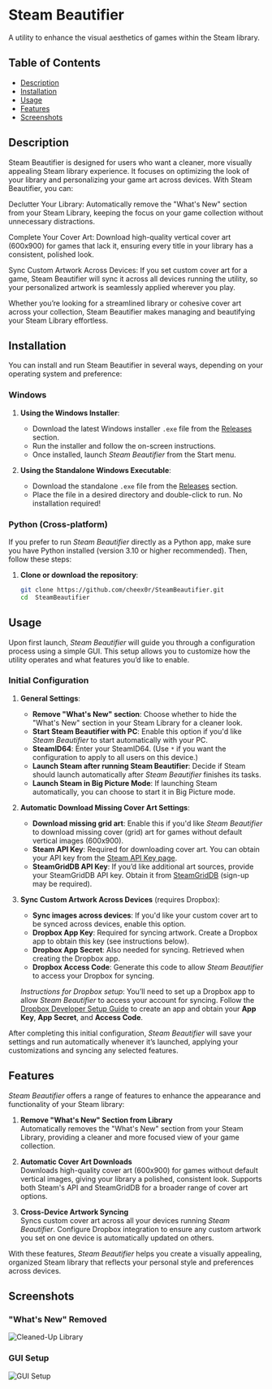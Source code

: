 # Steam Beautifier
A utility to enhance the visual aesthetics of games within the Steam library.

## Table of Contents
- [Description](#description)
- [Installation](#installation)
- [Usage](#usage)
- [Features](#features)
- [Screenshots](#screenshots)

## Description
Steam Beautifier is designed for users who want a cleaner, more visually appealing Steam library experience. It focuses on optimizing the look of your library and personalizing your game art across devices. With Steam Beautifier, you can:

Declutter Your Library: Automatically remove the "What's New" section from your Steam Library, keeping the focus on your game collection without unnecessary distractions.

Complete Your Cover Art: Download high-quality vertical cover art (600x900) for games that lack it, ensuring every title in your library has a consistent, polished look.

Sync Custom Artwork Across Devices: If you set custom cover art for a game, Steam Beautifier will sync it across all devices running the utility, so your personalized artwork is seamlessly applied wherever you play.

Whether you’re looking for a streamlined library or cohesive cover art across your collection, Steam Beautifier makes managing and beautifying your Steam Library effortless.

## Installation
You can install and run Steam Beautifier in several ways, depending on your operating system and preference:

### Windows

1. **Using the Windows Installer**:
   - Download the latest Windows installer `.exe` file from the [Releases](#) section.
   - Run the installer and follow the on-screen instructions.
   - Once installed, launch *Steam Beautifier* from the Start menu.

2. **Using the Standalone Windows Executable**:
   - Download the standalone `.exe` file from the [Releases](#) section.
   - Place the file in a desired directory and double-click to run. No installation required!

### Python (Cross-platform)

If you prefer to run *Steam Beautifier* directly as a Python app, make sure you have Python installed (version 3.10 or higher recommended). Then, follow these steps:

1. **Clone or download the repository**:
   ```bash
   git clone https://github.com/cheex0r/SteamBeautifier.git
   cd  SteamBeautifier

## Usage

Upon first launch, *Steam Beautifier* will guide you through a configuration process using a simple GUI. This setup allows you to customize how the utility operates and what features you’d like to enable.

### Initial Configuration

1. **General Settings**:
   - **Remove "What's New" section**: Choose whether to hide the "What's New" section in your Steam Library for a cleaner look.
   - **Start Steam Beautifier with PC**: Enable this option if you'd like *Steam Beautifier* to start automatically with your PC.
   - **SteamID64**: Enter your SteamID64. (Use `*` if you want the configuration to apply to all users on this device.)
   - **Launch Steam after running Steam Beautifier**: Decide if Steam should launch automatically after *Steam Beautifier* finishes its tasks.
   - **Launch Steam in Big Picture Mode**: If launching Steam automatically, you can choose to start it in Big Picture mode.

2. **Automatic Download Missing Cover Art Settings**:
   - **Download missing grid art**: Enable this if you'd like *Steam Beautifier* to download missing cover (grid) art for games without default vertical images (600x900).
   - **Steam API Key**: Required for downloading cover art. You can obtain your API key from the [Steam API Key page](https://steamcommunity.com/dev/apikey).
   - **SteamGridDB API Key**: If you’d like additional art sources, provide your SteamGridDB API key. Obtain it from [SteamGridDB](https://www.steamgriddb.com/) (sign-up may be required).

3. **Sync Custom Artwork Across Devices** (requires Dropbox):
   - **Sync images across devices**: If you'd like your custom cover art to be synced across devices, enable this option.
   - **Dropbox App Key**: Required for syncing artwork. Create a Dropbox app to obtain this key (see instructions below).
   - **Dropbox App Secret**: Also needed for syncing. Retrieved when creating the Dropbox app.
   - **Dropbox Access Code**: Generate this code to allow *Steam Beautifier* to access your Dropbox for syncing.

   *Instructions for Dropbox setup*: You’ll need to set up a Dropbox app to allow *Steam Beautifier* to access your account for syncing. Follow the [Dropbox Developer Setup Guide](https://www.dropbox.com/developers/apps) to create an app and obtain your **App Key**, **App Secret**, and **Access Code**.

After completing this initial configuration, *Steam Beautifier* will save your settings and run automatically whenever it’s launched, applying your customizations and syncing any selected features.

## Features

*Steam Beautifier* offers a range of features to enhance the appearance and functionality of your Steam library:

1. **Remove "What's New" Section from Library**  
   Automatically removes the "What's New" section from your Steam Library, providing a cleaner and more focused view of your game collection.

2. **Automatic Cover Art Downloads**  
   Downloads high-quality cover art (600x900) for games without default vertical images, giving your library a polished, consistent look. Supports both Steam's API and SteamGridDB for a broader range of cover art options.

3. **Cross-Device Artwork Syncing**  
   Syncs custom cover art across all your devices running *Steam Beautifier*. Configure Dropbox integration to ensure any custom artwork you set on one device is automatically updated on others.

With these features, *Steam Beautifier* helps you create a visually appealing, organized Steam library that reflects your personal style and preferences across devices.

## Screenshots

### "What's New" Removed
![Cleaned-Up Library](screenshots/library.png)

### GUI Setup
![GUI Setup](screenshots/gui.png)
